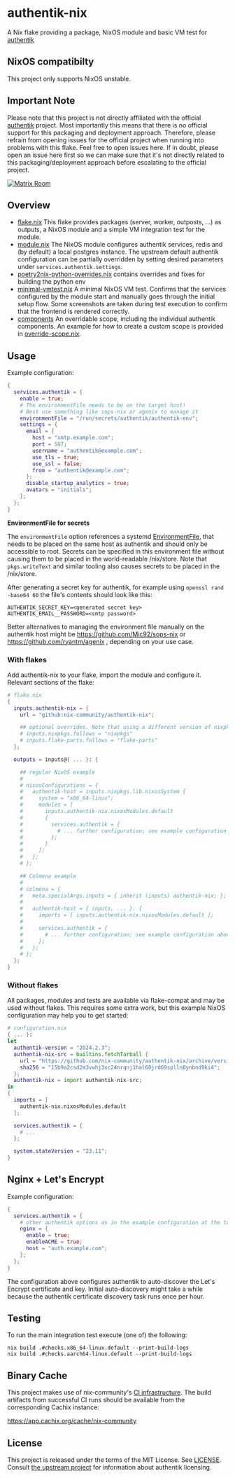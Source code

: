 # authentik-nix

A Nix flake providing a package, NixOS module and basic VM test for [authentik](https://github.com/goauthentik/authentik)

## NixOS compatibilty

This project only supports NixOS unstable.

## Important Note
Please note that this project is not directly affiliated with the official [authentik](https://github.com/goauthentik/authentik) project. Most importantly this means that there is no official support for this packaging and deployment approach. Therefore, please refrain from opening issues for the official project when running into problems with this flake. Feel free to open issues here. If in doubt, please open an issue here first so we can make sure that it's not directly related to this packaging/deployment approach before escalating to the official project.

[![Matrix Room](https://matrix.to/img/matrix-badge.svg)](https://matrix.to/#/#authentik-nix:nixos.org)

## Overview

* [flake.nix](./flake.nix)
  This flake provides packages (server, worker, outposts, ...) as outputs, a NixOS module and a simple VM integration test for the module.
* [module.nix](./module.nix)
  The NixOS module configures authentik services, redis and (by default) a local postgres instance. The upstream default authentik configuration can be partially overridden by setting desired parameters under `services.authentik.settings`.
* [poetry2nix-python-overrides.nix](./poetry2nix-python-overrides.nix)
  contains overrides and fixes for building the python env
* [minimal-vmtest.nix](./tests/minimal-vmtest.nix)
  A minimal NixOS VM test. Confirms that the services configured by the module start and manually goes through the initial setup flow. Some screenshots are taken during test execution to confirm that the frontend is rendered correctly.
* [components](./components/default.nix)
  An overridable scope, including the individual authentik components. An example for how to create a custom scope is provided in [override-scope.nix](./tests/override-scope.nix).

## Usage

Example configuration:

```nix
{
  services.authentik = {
    enable = true;
    # The environmentFile needs to be on the target host!
    # Best use something like sops-nix or agenix to manage it
    environmentFile = "/run/secrets/authentik/authentik-env";
    settings = {
      email = {
        host = "smtp.example.com";
        port = 587;
        username = "authentik@example.com";
        use_tls = true;
        use_ssl = false;
        from = "authentik@example.com";
      };
      disable_startup_analytics = true;
      avatars = "initials";
    };
  };
}
```

**EnvironmentFile for secrets**

The `environmentFile` option references a systemd [EnvironmentFile](https://www.freedesktop.org/software/systemd/man/systemd.exec.html#EnvironmentFile=), that needs to be placed on the same host as authentik and should only be accessible to root. Secrets can be specified in this environment file without causing them to be placed in the world-readable /nix/store. Note that `pkgs.writeText` and similar tooling also causes secrets to be placed in the /nix/store.

After generating a secret key for authentik, for example using `openssl rand -base64 60` the file's contents should look like this:

```
AUTHENTIK_SECRET_KEY=<generated secret key>
AUTHENTIK_EMAIL__PASSWORD=<smtp password>
```

Better alternatives to managing the environment file manually on the authentik host might be https://github.com/Mic92/sops-nix or https://github.com/ryantm/agenix , depending on your use case.

### With flakes

Add authentik-nix to your flake, import the module and configure it. Relevant sections of the flake:

```nix
# flake.nix
{
  inputs.authentik-nix = {
    url = "github:nix-community/authentik-nix";

    ## optional overrides. Note that using a different version of nixpkgs can cause issues, especially with python dependencies
    # inputs.nixpkgs.follows = "nixpkgs"
    # inputs.flake-parts.follows = "flake-parts"
  };

  outputs = inputs@{ ... }: {

    ## regular NixOS example
    #
    # nixosConfigurations = {
    #   authentik-host = inputs.nixpkgs.lib.nixosSystem {
    #     system = "x86_64-linux";
    #     modules = [
    #       inputs.authentik-nix.nixosModules.default
    #       {
    #         services.authentik = {
    #           # ... further configuration; see example configuration above
    #         };
    #       }
    #     ];
    #   };
    # };

    ## Colmena example
    #
    # colmena = {
    #   meta.specialArgs.inputs = { inherit (inputs) authentik-nix; };
    #
    #   authentik-host = { inputs, ... }: {
    #     imports = [ inputs.authentik-nix.nixosModules.default ];
    #
    #     services.authentik = {
    #       # ... further configuration; see example configuration above
    #     };
    #   };
    # };
  };
}
```

### Without flakes

All packages, modules and tests are available via flake-compat and may be used without flakes.
This requires some extra work, but this example NixOS configuration may help you to get started:

```nix
# configuration.nix
{ ... }:
let
  authentik-version = "2024.2.3";
  authentik-nix-src = builtins.fetchTarball {
    url = "https://github.com/nix-community/authentik-nix/archive/version/${authentik-version}.tar.gz";
    sha256 = "15b9a2csd2m3vwhj3xc24nrqnj1hal60jrd69splln0ynbnd9ki4";
  };
  authentik-nix = import authentik-nix-src;
in
{
  imports = [
    authentik-nix.nixosModules.default
  ];

  services.authentik = {
    # ...
  };

  system.stateVersion = "23.11";
}
```

## Nginx + Let's Encrypt

Example configuration:

```nix
{
  services.authentik = {
    # other authentik options as in the example configuration at the top
    nginx = {
      enable = true;
      enableACME = true;
      host = "auth.example.com";
    };
  };
}
```

The configuration above configures authentik to auto-discover the Let's Encrypt certificate and key.
Initial auto-discovery might take a while because the authentik certificate discovery task runs once per hour.

## Testing

To run the main integration test execute (one of) the following:

```
nix build .#checks.x86_64-linux.default --print-build-logs
nix build .#checks.aarch64-linux.default --print-build-logs
```

## Binary Cache

This project makes use of nix-community's [CI infrastructure](https://nix-community.org/continuous-integration/).
The build artifacts from successful CI runs should be available from the corresponding Cachix instance:

https://app.cachix.org/cache/nix-community

## License
This project is released under the terms of the MIT License. See [LICENSE](./LICENSE).
Consult [the upstream project](https://github.com/goauthentik/authentik) for information about authentik licensing.
